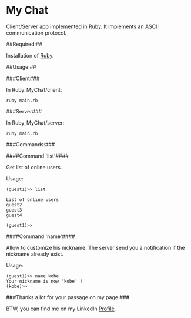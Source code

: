 My Chat
===========

Client/Server app implemented in Ruby.
It implements an ASCII communication protocol.

##Required:##

Installation of [Ruby](http://www.ruby-lang.org/en/downloads).

##Usage:##

###Client###

In Ruby_MyChat/client:

```ruby main.rb```

###Server###

In Ruby_MyChat/server:

```ruby main.rb```

###Commands:###

####Command 'list'####

Get list of online users.

Usage:

```
(guest1)>> list

List of online users
guest2
guest3
guest4

(guest1)>> 
```

####Command 'name'####

Allow to customize his nickname. The server send you a notification if the nickname already exist.

Usage:

```
(guest1)>> name kobe
Your nickname is now 'kobe' !
(kobe)>> 
```

###Thanks a lot for your passage on my page.###

BTW, you can find me on my LinkedIn [Profile](http://cn.linkedin.com/pub/mehdi-farsi/48/ba9/336/en).